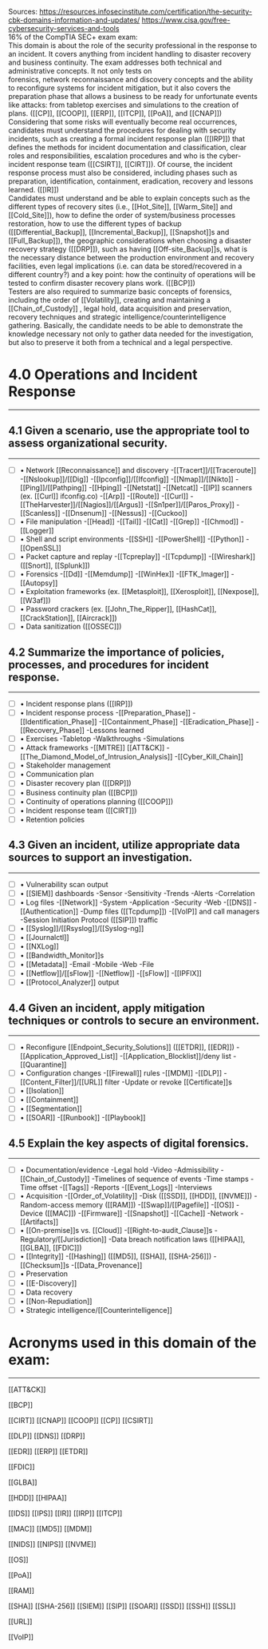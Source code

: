 Sources:
https://resources.infosecinstitute.com/certification/the-security-cbk-domains-information-and-updates/
https://www.cisa.gov/free-cybersecurity-services-and-tools
\
16% of the CompTIA SEC+ exam exam:
\
This domain is about the role of the security professional in the response to an incident. It covers anything from incident handling to disaster recovery and business continuity. The exam addresses both technical and administrative concepts. It not only tests on forensics, network reconnaissance and discovery concepts and the ability to reconfigure systems for incident mitigation, but it also covers the preparation phase that allows a business to be ready for unfortunate events like attacks: from tabletop exercises and simulations to the creation of plans. ([[CP]], [[COOP]], [[ERP]], [[ITCP]], [[PoA]], and [[CNAP]])
\
Considering that some risks will eventually become real occurrences, candidates must understand the procedures for dealing with security incidents, such as creating a formal incident response plan ([[IRP]]) that defines the methods for incident documentation and classification, clear roles and responsibilities, escalation procedures and who is the cyber-incident response team ([[CSIRT]], [[CIRT]]). Of course, the incident response process must also be considered, including phases such as preparation, identification, containment, eradication, recovery and lessons learned. ([[IR]])
\
Candidates must understand and be able to explain concepts such as the different types of recovery sites (i.e., [[Hot_Site]], [[Warm_Site]] and [[Cold_Site]]), how to define the order of system/business processes restoration, how to use the different types of backup ([[Differential_Backup]], [[Incremental_Backup]], [[Snapshot]]s and [[Full_Backup]]), the geographic considerations when choosing a disaster recovery strategy ([[DRP]]), such as having [[Off-site_Backup]]s, what is the necessary distance between the production environment and recovery facilities, even legal implications (i.e. can data be stored/recovered in a different country?) and a key point: how the continuity of operations will be tested to confirm disaster recovery plans work. ([[BCP]])
\
Testers are also required to summarize basic concepts of forensics, including the order of [[Volatility]], creating and maintaining a [[Chain_of_Custody]] , legal hold, data acquisition and preservation, recovery techniques and strategic intelligence/counterintelligence gathering. Basically, the candidate needs to be able to demonstrate the knowledge necessary not only to gather data needed for the investigation, but also to preserve it both from a technical and a legal perspective.
# 4.0 Operations and Incident Response

---

## 4.1 Given a scenario, use the appropriate tool to assess organizational security.

---
- [ ] • Network [[Reconnaissance]] and discovery
	-[[Tracert]]/[[Traceroute]]
	-[[Nslookup]]/[[Dig]]
	-[[Ipconfig]]/[[Ifconfig]]
	-[[Nmap]]/[[Nikto]]
	-[[Ping]]/[[Pathping]]
	-[[Hping]]
	-[[Netstat]]
	-[[Netcat]]
	-[[IP]] scanners (ex. [[Curl]] ifconfig.co)
	-[[Arp]]
	-[[Route]]
	-[[Curl]]
	-[[TheHarvester]]/[[Nagios]]/[[Argus]]
	-[[Sn1per]]/[[Paros_Proxy]]
	-[[Scanless]]
	-[[Dnsenum]]
	-[[Nessus]]
	-[[Cuckoo]]
- [ ] • File manipulation
	-[[Head]]
	-[[Tail]]
	-[[Cat]]
	-[[Grep]]
	-[[Chmod]]
	-[[Logger]]
- [ ] • Shell and script environments
	-[[SSH]]
	-[[PowerShell]]
	-[[Python]]
	-[[OpenSSL]]
- [ ] • Packet capture and replay
	-[[Tcpreplay]]
	-[[Tcpdump]]
	-[[Wireshark]] ([[Snort]], [[Splunk]])
- [ ] • Forensics
	-[[Dd]]
	-[[Memdump]]
	-[[WinHex]]
	-[[FTK_Imager]]
	-[[Autopsy]]
- [ ] • Exploitation frameworks (ex. [[Metasploit]], [[Xerosploit]], [[Nexpose]], [[W3af]])
- [ ] • Password crackers (ex. [[John_The_Ripper]], [[HashCat]], [[CrackStation]], [[Aircrack]])
- [ ] • Data sanitization ([[OSSEC]])

## 4.2 Summarize the importance of policies, processes, and procedures for incident response.

---
- [ ] • Incident response plans ([[IRP]])
- [ ] • Incident response process
	-[[Preparation_Phase]]
	-[[Identification_Phase]]
	-[[Containment_Phase]]
	-[[Eradication_Phase]]
	-[[Recovery_Phase]]
	-Lessons learned
- [ ] • Exercises
	-Tabletop
	-Walkthroughs
	-Simulations
- [ ] • Attack frameworks
	-[[MITRE]] [[ATT&CK]]
	-[[The_Diamond_Model_of_Intrusion_Analysis]]
	-[[Cyber_Kill_Chain]]
- [ ] • Stakeholder management
- [ ] • Communication plan 
- [ ] • Disaster recovery plan ([[DRP]])
- [ ] • Business continuity plan ([[BCP]])
- [ ] • Continuity of operations planning ([[COOP]])
- [ ] • Incident response team ([[CIRT]])
- [ ] • Retention policies

## 4.3 Given an incident, utilize appropriate data sources to support an investigation.

---
- [ ] • Vulnerability scan output
- [ ] • [[SIEM]] dashboards
	-Sensor
	-Sensitivity
	-Trends
	-Alerts
	-Correlation
- [ ] • Log files
	-[[Network]]
	-System
	-Application
	-Security
	-Web
	-[[DNS]]
	-[[Authentication]]
	-Dump files ([[Tcpdump]])
	-[[VoIP]] and call managers
	-Session Initiation Protocol ([[SIP]]) traffic
- [ ] • [[Syslog]]/[[Rsyslog]]/[[Syslog-ng]]
- [ ] • [[Journalctl]]
- [ ] • [[NXLog]]
- [ ] • [[Bandwidth_Monitor]]s
- [ ] • [[Metadata]]
	-Email
	-Mobile
	-Web
	-File
- [ ] • [[Netflow]]/[[sFlow]]
	-[[Netflow]]
	-[[sFlow]]
	-[[IPFIX]]
- [ ] • [[Protocol_Analyzer]] output

## 4.4 Given an incident, apply mitigation techniques or controls to secure an environment.

---
- [ ] • Reconfigure [[Endpoint_Security_Solutions]] ([[ETDR]], [[EDR]])
	-[[Application_Approved_List]]
	-[[Application_Blocklist]]/deny list
	-[[Quarantine]]
- [ ] • Configuration changes
	-[[Firewall]] rules
	-[[MDM]]
	-[[DLP]]
	-[[Content_Filter]]/[[URL]] filter
	-Update or revoke [[Certificate]]s
- [ ] • [[Isolation]]
- [ ] • [[Containment]]
- [ ] • [[Segmentation]]
- [ ] • [[SOAR]]
	-[[Runbook]]
	-[[Playbook]]

## 4.5 Explain the key aspects of digital forensics.

---
- [ ] • Documentation/evidence
	-Legal hold
	-Video
	-Admissibility
	-[[Chain_of_Custody]]
	-Timelines of sequence of events
	-Time stamps
	-Time offset
	-[[Tags]]
	-Reports
	-[[Event_Logs]]
	-Interviews
- [ ] • Acquisition
	-[[Order_of_Volatility]]
	-Disk ([[SSD]], [[HDD]], [[NVME]])
	-Random-access memory ([[RAM]])
	-[[Swap]]/[[Pagefile]]
	-[[OS]]
	-Device ([[MAC]])
	-[[Firmware]]
	-[[Snapshot]]
	-[[Cache]]
	-Network
	-[[Artifacts]]
- [ ] • [[On-premise]]s vs. [[Cloud]]
	-[[Right-to-audit_Clause]]s
	-Regulatory/[[Jurisdiction]]
	-Data breach notification laws ([[HIPAA]], [[GLBA]], [[FDIC]])
- [ ] • [[Integrity]]
	-[[Hashing]] ([[MD5]], [[SHA]], [[SHA-256]])
	-[[Checksum]]s
	-[[Data_Provenance]]
- [ ] • Preservation
- [ ] • [[E-Discovery]]
- [ ] • Data recovery
- [ ] • [[Non-Repudiation]]
- [ ] • Strategic intelligence/[[Counterintelligence]]

# Acronyms used in this domain of the exam:

---

[[ATT&CK]]

[[BCP]]

[[CIRT]]
[[CNAP]]
[[COOP]]
[[CP]]
[[CSIRT]]

[[DLP]]
[[DNS]]
[[DRP]]

[[EDR]]
[[ERP]]
[[ETDR]]

[[FDIC]]

[[GLBA]]

[[HDD]]
[[HIPAA]]

[[IDS]]
[[IPS]]
[[IR]]
[[IRP]]
[[ITCP]]

[[MAC]]
[[MD5]]
[[MDM]]

[[NIDS]]
[[NIPS]]
[[NVME]]

[[OS]]

[[PoA]]

[[RAM]]

[[SHA]]
[[SHA-256]]
[[SIEM]]
[[SIP]]
[[SOAR]]
[[SSD]]
[[SSH]]
[[SSL]]

[[URL]]

[[VoIP]]

